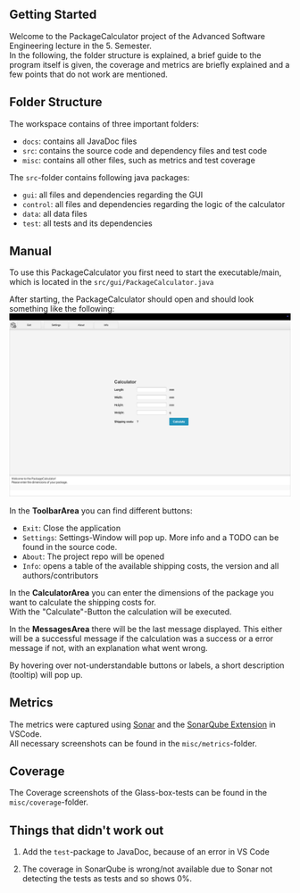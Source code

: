 ## Getting Started

Welcome to the PackageCalculator project of the Advanced Software Engineering lecture in the 5. Semester. <br>
In the following, the folder structure is explained, a brief guide to the program itself is given, the coverage and metrics are briefly explained and a few points that do not work are mentioned.
## Folder Structure

The workspace contains of three important folders:

- `docs`: contains all JavaDoc files
- `src`: contains the source code and dependency files and test code
- `misc`: contains all other files, such as metrics and test coverage


The `src`-folder contains following java packages:
- `gui`: all files and dependencies regarding the GUI
- `control`: all files and dependencies regarding the logic of the calculator
- `data`: all data files
- `test`: all tests and its dependencies

## Manual
To use this PackageCalculator you first need to start the executable/main, which is located in the `src/gui/PackageCalculator.java` <br>

After starting, the PackageCalculator should open and should look something like the following:
![PackageCalculator Screenshot](misc/pictures/PackageCalculator_start.png)

In the **ToolbarArea** you can find different buttons:
- `Exit`: Close the application
- `Settings`: Settings-Window will pop up. More info and a TODO can be found in the source code.
- `About`: The project repo will be opened
- `Info`: opens a table of the available shipping costs, the version and all authors/contributors

In the **CalculatorArea** you can enter the dimensions of the package you want to calculate the shipping costs for. <br>
With the "Calculate"-Button the calculation will be executed.

In the **MessagesArea** there will be the last message displayed. This either will be a successful message if the calculation was a success or a error message if not, with an explanation what went wrong.

By hovering over not-understandable buttons or labels, a short description (tooltip) will pop up.

## Metrics
The metrics were captured using [Sonar](https://www.sonarqube.org/) and the [SonarQube Extension](https://marketplace.visualstudio.com/items?itemName=SonarSource.sonarlint-vscode) in VSCode. <br>
All necessary screenshots can be found in the `misc/metrics`-folder.

## Coverage
The Coverage screenshots of the Glass-box-tests can be found in the `misc/coverage`-folder.

## Things that didn't work out
1. Add the `test`-package to JavaDoc, because of an error in VS Code

2. The coverage in SonarQube is wrong/not available due to Sonar not detecting the tests as tests and so shows 0%.